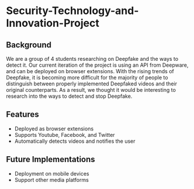 # Security-Technology-and-Innovation-Project

## Background
We are a group of 4 students researching on Deepfake and the ways to detect it. Our current iteration of the project is using an API from Deepware, and can be deployed on browser extensions. With the rising trends of Deepfake, it is becoming more difficult for the majority of people to distinguish between properly implemented Deepfaked videos and their original counterparts. As a result, we thought it would be interesting to research into the ways to detect and stop Deepfake.

## Features
- Deployed as browser extensions
- Supports Youtube, Facebook, and Twitter
- Automatically detects videos and notifies the user

## Future Implementations
- Deployment on mobile devices
- Support other media platforms
